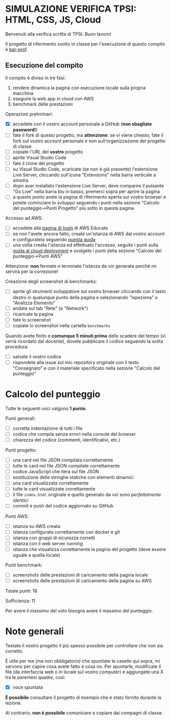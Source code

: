 # SIMULAZIONE VERIFICA TPSI: HTML, CSS, JS, Cloud

Benvenuti alla verifica scritta di TPSI. Buon lavoro!

Il progetto di riferimento svolto in classe per l'esecuzione di questo compito è [bar-prof](https://github.com/marconicivitavecchia-bar/bar-prof).

## Esecuzione del compito
Il compito è diviso in tre fasi:
1. rendere dinamica la pagina con esecuzione locale sulla propria macchina
1. eseguire la web app in cloud con AWS
1. benchmark delle prestazioni

Operazioni preliminari:
- [X] accedete con il vostro account personale a GitHub (**non sbagliate password!**)
- [ ] fate il fork di questo progetto, ma **attenzione**: se vi viene chiesto, fate il fork sul vostro account personale e non sull'organizzazione del progetto di classe
- [ ] copiate l'URL del **vostro** progetto
- [ ] aprite Visual Studio Code
- [ ] fate il clone del progetto
- [ ] su Visual Studio Code, scaricate (se non è già presente) l'estensione Live Server, cliccando sull'icona "Extensions" nella barra verticale a sinistra
- [ ] dopo aver installato l'estensione Live Server, deve comparire il pulsante "Go Live" nella barra blu in basso, premerci sopra per aprire la pagina
- [ ] a questo punto avete la pagina di riferimento aperta sul vostro browser e potete cominciare lo sviluppo seguendo i punti nella sezione "Calcolo del punteggio->Punti Progetto" più sotto in questa pagina

Accesso ad AWS:
- [ ] accedete alla [pagina di login](https://www.awseducate.com/signin/SiteLogin) di AWS Educate
- [ ] se non l'avete ancora fatto, create un'istanza di AWS dal vostro account e configuratela seguendo [questa guida](https://wbigger.github.io/book-html5/deploy/cloud.html#creare-unistanza)
- [ ] una volta creata l'istanza ed effettuato l'accesso, seguite i punti sulla [guida al cloud deployment](https://wbigger.github.io/book-html5/deploy/cloud.html#deploy) e svolgete i punti della sezione "Calcolo del punteggio->Punti AWS"

Attenzione: **non** fermate o terminate l'istanza da voi generata perché mi servirà per la correzione!

Creazione degli screenshot di benchmarks:
- [ ] aprite gli strumenti sviluppatore sul vostro browser cliccando con il tasto destro in qualunque punto della pagina e selezionando "Ispeziona" o "Analizza Elemento"
- [ ] andate sul tab "Rete" (o "Network")
- [ ] ricaricate la pagina
- [ ] fate lo screenshot
- [ ] copiate lo screenshot nella cartella `benchmarks`  

Quando avete finito e **comunque 5 minuti prima** dello scadere del tempo (vi verrà ricordato dal docente), dovete pubblicare il codice seguendo la solita procedura:
- [ ] salvate il vostro codice
- [ ] rispondete alla issue sul mio repository originale con il testo "Consegnato" e con il materiale specificato nella sezione "Calcolo del punteggio"

# Calcolo del punteggio
Tutte le seguenti voci valgono **1 punto**. 

Punti generali:
- [ ] corretta indentazione di tutti i file
- [ ] codice che compila senza errori nella console del browser
- [ ] chiarezza del codice (commenti, identificativi, etc.)

Punti progetto:
- [ ] una card nel file JSON compilata correttamente
- [ ] tutte le card nel file JSON compilate correttamente
- [ ] codice JavaScript che itera sul file JSON
- [ ] sostituzione delle stringhe statiche con elementi dinamici
- [ ] una card visualizzata correttamente
- [ ] tutte le card visualizzate correttamente
- [ ] il file `index.html` originale e quello generato da voi sono _perfettamente identici_
- [ ] commit e push del codice aggiornato su GitHub

Punti AWS:
- [ ] istanza su AWS creata
- [ ] istanza configurata correttamente con docker e git
- [ ] istanza con gruppi di sicurezza corretti
- [ ] istanza con il web server running
- [ ] istanza che visualizza correttamente la pagina del progetto (deve essere uguale a quella locale)

Punti benchmark:
- [ ] screenshots delle prestazioni di caricamento della pagina locale
- [ ] screenshots delle prestazioni di caricamento della pagina su AWS

Totale punti: 18

Sufficienza: 11

Per avere il massimo del voto bisogna avere il massimo del punteggio.

# Note generali
Testate il vostro progetto il più spesso possibile per controllare che non sia corretto.

È utile per me (ma non obbligatorio) che spuntiate le caselle qui sopra, mi servono per capire cosa avete fatto e cosa no. Per spuntarle, modificate il file (da interfaccia web o in locale sul vostro computer) e aggiungete una X tra le parentesi quadre, così:
- [X] voce spuntata

**È possibile** consultare il progetto di esempio che è stato fornito durante la lezione.

Al contrario, **non è possibile** comunicare o copiare dai compagni di classe.
